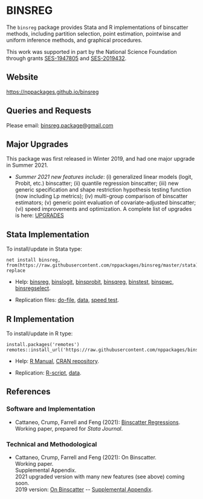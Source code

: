 # BINSREG

The `binsreg` package provides Stata and R implementations of binscatter methods, including partition selection, point estimation, pointwise and uniform inference methods, and graphical procedures.

This work was supported in part by the National Science Foundation through grants [SES-1947805](https://www.nsf.gov/awardsearch/showAward?AWD_ID=1947805) and [SES-2019432](https://www.nsf.gov/awardsearch/showAward?AWD_ID=2019432).

## Website

https://nppackages.github.io/binsreg

## Queries and Requests

Please email: [binsreg.package@gmail.com](mailto:binsreg.package@gmail.com)

## Major Upgrades

This package was first released in Winter 2019, and had one major upgrade in Summer 2021.

- _Summer 2021 new features include_: (i) generalized linear models (logit, Probit, etc.) binscatter; (ii) quantile regression binscatter; (iii) new generic specification and shape restriction hypothesis testing function (now including Lp metrics); (iv) multi-group comparison of binscatter estimators; (v) generic point evaluation of covariate-adjusted binscatter; (vi) speed improvements and optimization. A complete list of upgrades is here: [UPGRADES](https://nppackages.github.io/binsreg/binsreg-0.4_upgrades.txt)


## Stata Implementation

To install/update in Stata type:
```
net install binsreg, from(https://raw.githubusercontent.com/nppackages/binsreg/master/stata) replace
```

- Help: [binsreg](https://raw.githubusercontent.com/nppackages/binsreg/master/stata/binsreg.pdf), [binslogit](https://raw.githubusercontent.com/nppackages/binsreg/master/stata/binslogit.pdf), [binsprobit](https://raw.githubusercontent.com/nppackages/binsreg/master/stata/binsprobit.pdf), [binsqreg](https://raw.githubusercontent.com/nppackages/binsreg/master/stata/binsqreg.pdf), [binstest](https://raw.githubusercontent.com/nppackages/binsreg/master/stata/binstest.pdf), [binspwc](https://raw.githubusercontent.com/nppackages/binsreg/master/stata/binspwc.pdf), [binsregselect](https://raw.githubusercontent.com/nppackages/binsreg/master/stata/binsregselect.pdf).

- Replication files: [do-file](https://raw.githubusercontent.com/nppackages/binsreg/master/stata/binsreg_illustration.do), [data](https://raw.githubusercontent.com/nppackages/binsreg/master/stata/binsreg_simdata.dta), [speed test](https://raw.githubusercontent.com/nppackages/binsreg/master/stata/binsreg_speedtest.do).

## R Implementation

To install/update in R type:
```
install.packages('remotes')
remotes::install_url('https://raw.githubusercontent.com/nppackages/binsreg/master/R/binsreg_0.4.0.tar.gz')
```

- Help: [R Manual](https://raw.githubusercontent.com/nppackages/binsreg/master/R/binsreg.pdf), [CRAN repository](https://cran.r-project.org/package=binsreg).

- Replication: [R-script](https://raw.githubusercontent.com/nppackages/binsreg/master/R/binsreg_R_illustration.R), [data](https://raw.githubusercontent.com/nppackages/binsreg/master/R/binsreg_sim.csv).


## References

### Software and Implementation

- Cattaneo, Crump, Farrell and Feng (2021): [Binscatter Regressions](https://nppackages.github.io/references/Cattaneo-Crump-Farrell-Feng_2021_Stata.pdf).<br>
Working paper, prepared for _Stata Journal_.

### Technical and Methodological

- Cattaneo, Crump, Farrell and Feng (2021): On Binscatter.<br>
Working paper.<br>
Supplemental Appendix.<br>
2021 upgraded version with many new features (see above) coming soon.<br>
2019 version: [On Binscatter](https://nppackages.github.io/references/Cattaneo-Crump-Farrell-Feng_2019_Binscatter.pdf) -- [Supplemental Appendix](https://nppackages.github.io/references/Cattaneo-Crump-Farrell-Feng_2019_Binscatter--Supplemental.pdf).

<br><br>
